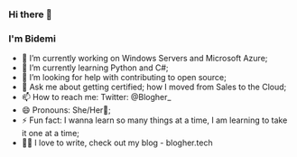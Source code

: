 ### Hi there 👋

<!--
**Blogher/Blogher** is a ✨ _special_ ✨ repository because its `README.md` (this file) appears on your GitHub profile.

Here are some ideas to get you started:-->
### I'm Bidemi
- 🔭 I’m currently working on Windows Servers and Microsoft Azure;
- 🌱 I’m currently learning Python and C#;
- 🤔 I’m looking for help with contributing to open source;
- 💬 Ask me about getting certified; how I moved from Sales to the Cloud;
- 📫 How to reach me: Twitter: @Blogher_ 
- 😄 Pronouns: She/Her🧕;
- ⚡ Fun fact: I wanna learn so many things at a time, I am learning to take it one at a time;
- ✍🏼 I love to write, check out my blog - blogher.tech

<!-- - 👯 I’m looking to collaborate on ; -->
